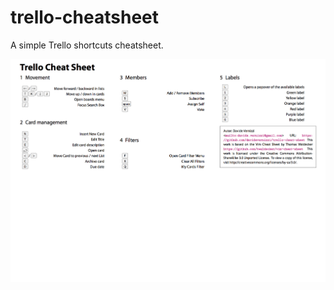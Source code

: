 trello-cheatsheet
=================

A simple Trello shortcuts cheatsheet.


![](https://raw.githubusercontent.com/davidevernizzi/trello-cheatsheet/master/main.png)
